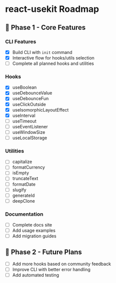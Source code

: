 # react-usekit Roadmap

## 🎯 Phase 1 - Core Features

### CLI Features

- [x] Build CLI with `init` command
- [x] Interactive flow for hooks/utils selection
- [ ] Complete all planned hooks and utilities

### Hooks

- [x] useBoolean
- [x] useDebounceValue
- [x] useDebounceFun
- [x] useClickOutside
- [x] useIsomorphicLayoutEffect
- [x] useInterval
- [ ] useTimeout
- [ ] useEventListener
- [ ] useWindowSize
- [ ] useLocalStorage

### Utilities

- [ ] capitalize
- [ ] formatCurrency
- [ ] isEmpty
- [ ] truncateText
- [ ] formatDate
- [ ] slugify
- [ ] generateId
- [ ] deepClone

### Documentation

- [ ] Complete docs site
- [ ] Add usage examples
- [ ] Add migration guides

## 🔮 Phase 2 - Future Plans

- [ ] Add more hooks based on community feedback
- [ ] Improve CLI with better error handling
- [ ] Add automated testing
